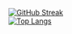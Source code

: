 [![GitHub Streak](http://github-readme-streak-stats.herokuapp.com?user=mac-web&theme=iceberg&hide_border=true&border_radius=35)](https://git.io/streak-stats)  
[![Top Langs](https://github-readme-stats.vercel.app/api/top-langs/?username=mac-web&layout=compact&theme=vision-friendly-dark&customization=hide_border)](https://github.com/anuraghazra/github-readme-stats)
